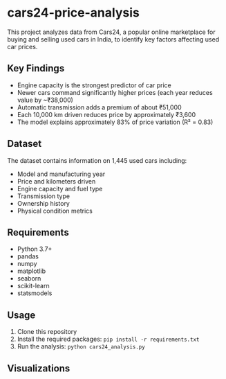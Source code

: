 # cars24-price-analysis

This project analyzes data from Cars24, a popular online marketplace for buying and selling used cars in India, to identify key factors affecting used car prices.

## Key Findings

- Engine capacity is the strongest predictor of car price
- Newer cars command significantly higher prices (each year reduces value by ~₹38,000)
- Automatic transmission adds a premium of about ₹51,000
- Each 10,000 km driven reduces price by approximately ₹3,600
- The model explains approximately 83% of price variation (R² = 0.83)

## Dataset

The dataset contains information on 1,445 used cars including:
- Model and manufacturing year
- Price and kilometers driven
- Engine capacity and fuel type
- Transmission type
- Ownership history
- Physical condition metrics

## Requirements

- Python 3.7+
- pandas
- numpy
- matplotlib
- seaborn
- scikit-learn
- statsmodels

## Usage

1. Clone this repository
2. Install the required packages: `pip install -r requirements.txt`
3. Run the analysis: `python cars24_analysis.py`

## Visualizations


